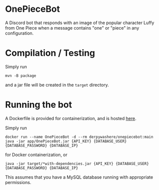 # OnePieceBot
A Discord bot that responds with an image of the popular character Luffy from One Piece when a message contains "one" or "piece" in any configuration.

# Compilation / Testing
Simply run
```
mvn -B package
```
and a jar file will be created in the `target` directory.

# Running the bot
A Dockerfile is provided for containerization, and is hosted [here](https://hub.docker.com/repository/docker/derpywashere/onepiecebot/general).

Simply run 
```
docker run --name OnePieceBot -d --rm derpywashere/onepiecebot:main java -jar app/OnePieceBot.jar {API_KEY} {DATABASE_USER} {DATABASE_PASSWORD} {DATABASE_IP} 
```
for Docker containerization, or
```
java -jar target/*with-dependencies.jar {API_KEY} {DATABASE_USER} {DATABASE_PASSWORD} {DATABASE_IP}
```
This assumes that you have a MySQL database running with appropriate permissions.

